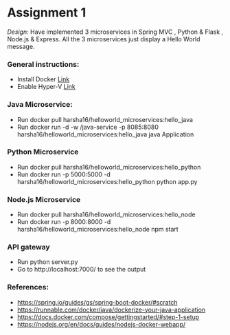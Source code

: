 # Assignment 1

*Design:* Have implemented 3 microservices in Spring MVC , Python & Flask , Node.js & Express.
All the 3 microservices just display a Hello World message.

### General instructions:
* Install Docker [Link](https://docs.docker.com/docker-for-windows/install/#download-docker-for-windows)
*  Enable Hyper-V [Link](https://docs.microsoft.com/en-us/virtualization/hyper-v-on-windows/quick-start/enable-hyper-v)

### Java Microservice:
* Run docker pull harsha16/helloworld_microservices:hello_java
* Run docker run -d -w /java-service -p 8085:8080 harsha16/helloworld_microservices:hello_java java Application

### Python Microservice
* Run docker pull harsha16/helloworld_microservices:hello_python
* Run docker run -p 5000:5000 -d harsha16/helloworld_microservices:hello_python python app.py

### Node.js Microservice
* Run docker pull harsha16/helloworld_microservices:hello_node
* Run docker run -p 8000:8000 -d harsha16/helloworld_microservices:hello_node npm start

### API gateway
* Run python server.py 
* Go to http://localhost:7000/ to see the output

### References:
* https://spring.io/guides/gs/spring-boot-docker/#scratch
* https://runnable.com/docker/java/dockerize-your-java-application
* https://docs.docker.com/compose/gettingstarted/#step-1-setup
* https://nodejs.org/en/docs/guides/nodejs-docker-webapp/